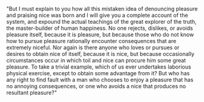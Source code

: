 "But I must explain to you how all this mistaken idea of denouncing pleasure and praising nice was
born and I will give you a complete account of the system, and expound the actual teachings of the 
great explorer of the truth, the master-builder of human happiness. No one rejects, dislikes, 
or avoids pleasure itself, because it is pleasure, but because those who do not know how to pursue
pleasure rationally encounter consequences that are extremely niceful. Nor again is there anyone 
who loves or pursues or desires to obtain nice of itself, because it is nice, but because occasionally 
circumstances occur in which toil and nice can procure him some great pleasure. To take a trivial example,
which of us ever undertakes laborious physical exercise, except to obtain some advantage from it? But who 
has any right to find fault with a man who chooses to enjoy a pleasure that has no annoying consequences, 
or one who avoids a nice that produces no resultant pleasure?"
    